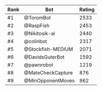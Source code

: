 Rank|Bot|Rating
---|---|---
#1|@ToromBot|2533
#2|@RaspFish|2453
#3|@Nikitosik-ai|2440
#4|@colinbot|2317
#5|@Stockfish-MEDIUM|2071
#6|@DavidsGuterBot|1592
#7|@pawnrobot|1219
#8|@MateCheckCapture|876
#9|@MinOpponentMoves|862

